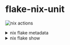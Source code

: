 # flake-nix-unit

![nix actions](https://github.com/denis101/flake-nix-fmt/actions/workflows/nix.yml/badge.svg)


<details>
  <summary>nix flake metadata</summary>
  $(nix flake metadata)
</details>



<details>
  <summary>nix flake show</summary>
  $(nix flake show --all-systems)
</details>

